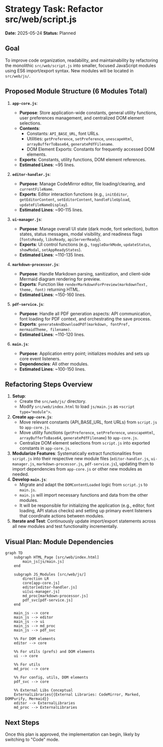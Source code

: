 # Strategy Task: Refactor src/web/script.js

**Date:** 2025-05-24
**Status:** Planned

## Goal
To improve code organization, readability, and maintainability by refactoring the monolithic `src/web/script.js` into smaller, focused JavaScript modules using ES6 import/export syntax. New modules will be located in `src/web/js/`.

## Proposed Module Structure (6 Modules Total)

1.  **`app-core.js`**:
    *   **Purpose**: Store application-wide constants, general utility functions, user preferences management, and centralized DOM element selections.
    *   **Contents**:
        *   Constants: `API_BASE_URL`, font URLs.
        *   Utilities: `getPreference`, `setPreference`, `unescapeHtml`, `arrayBufferToBase64`, `generatePdfFilename`.
        *   DOM Element Exports: Constants for frequently accessed DOM elements.
    *   **Exports**: Constants, utility functions, DOM element references.
    *   **Estimated Lines**: ~95 lines.

2.  **`editor-handler.js`**:
    *   **Purpose**: Manage CodeMirror editor, file loading/clearing, and `currentFileName`.
    *   **Exports**: Editor interaction functions (e.g., `initEditor`, `getEditorContent`, `setEditorContent`, `handleFileUpload`, `updateFileNameDisplay`).
    *   **Estimated Lines**: ~90-115 lines.

3.  **`ui-manager.js`**:
    *   **Purpose**: Manage overall UI state (dark mode, font selection), button states, status messages, modal visibility, and readiness flags (`fontsReady`, `libsReady`, `apiServerReady`).
    *   **Exports**: UI control functions (e.g., `toggleDarkMode`, `updateStatus`, `showModal`, `setAppReadyStates`).
    *   **Estimated Lines**: ~110-135 lines.

4.  **`markdown-processor.js`**:
    *   **Purpose**: Handle Markdown parsing, sanitization, and client-side Mermaid diagram rendering for preview.
    *   **Exports**: Function like `renderMarkdownForPreview(markdownText, theme, font)` returning HTML.
    *   **Estimated Lines**: ~150-160 lines.

5.  **`pdf-service.js`**:
    *   **Purpose**: Handle all PDF generation aspects: API communication, font loading for PDF context, and orchestrating the save process.
    *   **Exports**: `generateAndDownloadPdf(markdown, fontPref, mermaidTheme, filename)`.
    *   **Estimated Lines**: ~110-120 lines.

6.  **`main.js`**:
    *   **Purpose**: Application entry point; initializes modules and sets up core event listeners.
    *   **Dependencies**: All other modules.
    *   **Estimated Lines**: ~100-150 lines.

## Refactoring Steps Overview

1.  **Setup**:
    *   Create the `src/web/js/` directory.
    *   Modify `src/web/index.html` to load `js/main.js` as `<script type="module">`.
2.  **Create `app-core.js`**:
    *   Move relevant constants (API_BASE_URL, font URLs) from `script.js` to `app-core.js`.
    *   Move utility functions (`getPreference`, `setPreference`, `unescapeHtml`, `arrayBufferToBase64`, `generatePdfFilename`) to `app-core.js`.
    *   Centralize DOM element selections from `script.js` into exported constants in `app-core.js`.
3.  **Modularize Features**: Systematically extract functionalities from `script.js` into their respective new module files (`editor-handler.js`, `ui-manager.js`, `markdown-processor.js`, `pdf-service.js`), updating them to import dependencies from `app-core.js` or other new modules as needed.
4.  **Develop `main.js`**:
    *   Migrate and adapt the `DOMContentLoaded` logic from `script.js` to `main.js`.
    *   `main.js` will import necessary functions and data from the other modules.
    *   It will be responsible for initializing the application (e.g., editor, font loading, API status checks) and setting up primary event listeners that coordinate actions between modules.
5.  **Iterate and Test**: Continuously update import/export statements across all new modules and test functionality incrementally.

## Visual Plan: Module Dependencies

```mermaid
graph TD
    subgraph HTML_Page [src/web/index.html]
        main_js[js/main.js]
    end

    subgraph JS_Modules [src/web/js/]
        direction LR
        core[app-core.js]
        editor[editor-handler.js]
        ui[ui-manager.js]
        md_proc[markdown-processor.js]
        pdf_svc[pdf-service.js]
    end

    main_js --> core
    main_js --> editor
    main_js --> ui
    main_js --> md_proc
    main_js --> pdf_svc

    %% For DOM elements
    editor --> core

    %% For utils (prefs) and DOM elements
    ui --> core 
    
    %% For utils
    md_proc --> core 
    
    %% For config, utils, DOM elements
    pdf_svc --> core 

    %% External Libs Conceptual
    ExternalLibraries{{External Libraries: CodeMirror, Marked, DOMPurify, Mermaid}}
    editor --> ExternalLibraries
    md_proc --> ExternalLibraries
```

## Next Steps
Once this plan is approved, the implementation can begin, likely by switching to "Code" mode.